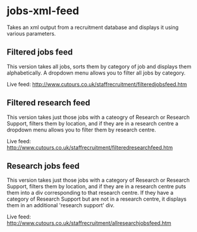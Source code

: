 # jobs-xml-feed

Takes an xml output from a recruitment database and displays it using various parameters.

## Filtered jobs feed

This version takes all jobs, sorts them by category of job and displays them alphabetically. 
A dropdown menu allows you to filter all jobs by category.

Live feed: http://www.cutours.co.uk/staffrecruitment/filteredjobsfeed.htm

## Filtered research feed

This version takes just those jobs with a cateogry of Research or Research Support, filters them 
by location, and if they are in a research centre a dropdown menu allows you to filter them by 
research centre.

Live feed: http://www.cutours.co.uk/staffrecruitment/filteredresearchfeed.htm

## Research jobs feed

This version takes just those jobs with a category of Research or Research Support, filters them 
by location, and if they are in a research centre puts them into a div corresponding to that 
research centre. If they have a category of Research Support but are not in a research centre, it 
displays them in an additional 'research support' div.

Live feed: http://www.cutours.co.uk/staffrecruitment/allresearchjobsfeed.htm
